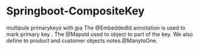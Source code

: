 # Springboot-CompositeKey
multipule primarykeys with jpa
The @EmbeddedId annotation is used to mark primary key .
The @MapsId used to object to part of the key.
We also define to product and customer objects notes.@ManytoOne.

